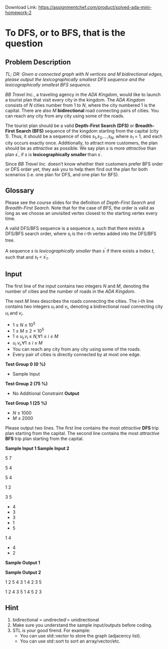 Download Link: https://assignmentchef.com/product/solved-ada-mini-homework-2
<br>
<h1>To DFS, or to BFS, that is the question</h1>

<h2>Problem Description</h2>

<em>TL; DR: Given a connected graph with N vertices and M bidirectional edges, please output the lexicographically smallest DFS sequence and the lexicographically smallest BFS sequence.</em>

<em>BB Travel Inc.</em>, a traveling agency in the <em>ADA Kingdom</em>, would like to launch a tourist plan that visit every city in the kingdom. The <em>ADA Kingdom </em>consists of <em>N </em>cities number from 1 to <em>N</em>, where the city numbered 1 is the capital. There are also <em>M </em><strong>bidirectional </strong>road connecting pairs of cities. You can reach any city from any city using some of the roads.

The tourist plan should be a valid <strong>Depth-First Search (DFS) </strong>or <strong>Breadth-First Search (BFS) </strong>sequence of the kingdom starting from the capital (city 1). Thus, it should be a sequence of cities <em>s</em><sub>1</sub><em>,s</em><sub>2</sub><em>,…,s<sub>N</sub></em>, where <em>s</em><sub>1 </sub>= 1, and each city occurs exactly once. Additionally, to attract more customers, the plan should be as <em>attractive </em>as possible. We say plan <em>s </em>is more <em>attractive </em>than plan <em>s</em><sup>′</sup>, if <em>s </em>is <strong>lexicographically smaller </strong>than <em>s</em><sup>′</sup>.

Since <em>BB Travel Inc. </em>doesn’t know whether their customers prefer BFS order or DFS order yet, they ask you to help them find out the plan for both scenarios (i.e. one plan for DFS, and one plan for BFS).

<h2>Glossary</h2>

Please see the course slides for the definition of <em>Depth-First Search </em>and <em>Breadth-First Search</em>. Note that for the case of <em>BFS</em>, the order is valid as long as we choose an unvisited vertex closest to the starting vertex every time.

A valid DFS/BFS sequence is a sequence <em>s</em>, such that there exists a DFS/BFS search order, where <em>s<sub>i </sub></em>is the <em>i</em>-th vertex added into the DFS/BFS tree.

A sequence <em>s </em>is <em>lexicographically smaller </em>than <em>s</em><sup>′ </sup>if there exists a index <em>t</em>, such that and <em>s<sub>t </sub>&lt; s</em><sup>′</sup><em><sub>t</sub></em>.

<h2>Input</h2>

The first line of the input contains two integers <em>N </em>and <em>M</em>, denoting the number of cities and the number of roads in the <em>ADA Kingdom</em>.

The next <em>M </em>lines describes the roads connecting the cities. The <em>i</em>-th line contains two integers <em>u<sub>i </sub></em>and <em>v<sub>i</sub></em>, denoting a bidirectional road connecting city <em>u<sub>i </sub></em>and <em>v<sub>i</sub></em>.

<ul>

 <li>1 ≤ <em>N </em>≤ 10<sup>5</sup></li>

 <li>1 ≤ <em>M </em>≤ 2 × 10<sup>5</sup></li>

 <li>1 ≤ <em>u<sub>i</sub>,v<sub>i </sub></em>≤ <em>N,</em>∀1 ≤ <em>i </em>≤ <em>M</em></li>

 <li><em>u<sub>i </sub></em≯= <em>v<sub>i</sub>,</em>∀1 ≤ <em>i </em>≤ <em>M</em></li>

 <li>You can reach any city from any city using some of the roads.</li>

 <li>Every pair of cities is directly connected by at most one edge.</li>

</ul>




<strong>Test Group 0 (0 %)</strong>

<ul>

 <li>Sample Input</li>

</ul>

<strong>Test Group 2 (75 %)</strong>

<ul>

 <li>No Additional Constraint <strong>Output</strong></li>

</ul>

<strong>Test Group 1 (25 %)</strong>

<ul>

 <li><em>N </em>≤ 1000</li>

 <li><em>M </em>≤ 2000</li>

</ul>




Please output two lines. The first line contains the most <em>attractive </em><strong>DFS </strong>trip plan starting from the capital. The second line contains the most <em>attractive </em><strong>BFS </strong>trip plan starting from the capital.

<strong>Sample Input 1                                                        Sample Input 2</strong>

5 7

5 4

5 4

1 2

3 5

<ul>

 <li>4</li>

 <li>3</li>

 <li>3</li>

 <li>1</li>

 <li>5</li>

</ul>

1 4

<ul>

 <li>4</li>

 <li>2</li>

</ul>

<strong>Sample Output 1</strong>

<strong>Sample Output 2</strong>

1 2 5 4 3                                                                                               1 4 2 3 5

1 2 4 3 5                                                                                               1 4 5 2 3

<h2>Hint</h2>

<ol>

 <li>bidirectional = undirected ̸= unidirectional</li>

 <li>Make sure you understand the sample input/outputs before coding.</li>

 <li>STL is your good firend. For example:

  <ul>

   <li>You can use std::vector to store the graph (adjacency list).</li>

   <li>You can use std::sort to sort an array/vector/etc.</li>

  </ul></li>

</ol>